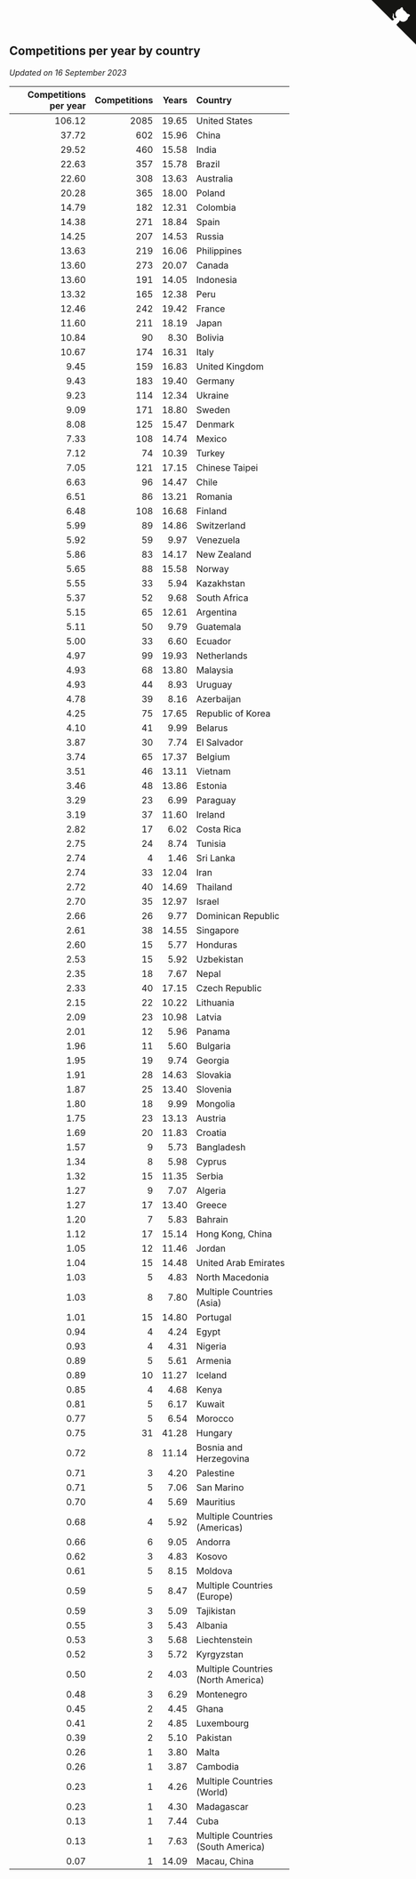 ## Competitions per year by country

*Updated on 16 September 2023*

| Competitions per year | Competitions | Years | Country |
| ---: | ---: | ---: | :--- |
| 106.12 | 2085 | 19.65 | United States |
| 37.72 | 602 | 15.96 | China |
| 29.52 | 460 | 15.58 | India |
| 22.63 | 357 | 15.78 | Brazil |
| 22.60 | 308 | 13.63 | Australia |
| 20.28 | 365 | 18.00 | Poland |
| 14.79 | 182 | 12.31 | Colombia |
| 14.38 | 271 | 18.84 | Spain |
| 14.25 | 207 | 14.53 | Russia |
| 13.63 | 219 | 16.06 | Philippines |
| 13.60 | 273 | 20.07 | Canada |
| 13.60 | 191 | 14.05 | Indonesia |
| 13.32 | 165 | 12.38 | Peru |
| 12.46 | 242 | 19.42 | France |
| 11.60 | 211 | 18.19 | Japan |
| 10.84 | 90 | 8.30 | Bolivia |
| 10.67 | 174 | 16.31 | Italy |
| 9.45 | 159 | 16.83 | United Kingdom |
| 9.43 | 183 | 19.40 | Germany |
| 9.23 | 114 | 12.34 | Ukraine |
| 9.09 | 171 | 18.80 | Sweden |
| 8.08 | 125 | 15.47 | Denmark |
| 7.33 | 108 | 14.74 | Mexico |
| 7.12 | 74 | 10.39 | Turkey |
| 7.05 | 121 | 17.15 | Chinese Taipei |
| 6.63 | 96 | 14.47 | Chile |
| 6.51 | 86 | 13.21 | Romania |
| 6.48 | 108 | 16.68 | Finland |
| 5.99 | 89 | 14.86 | Switzerland |
| 5.92 | 59 | 9.97 | Venezuela |
| 5.86 | 83 | 14.17 | New Zealand |
| 5.65 | 88 | 15.58 | Norway |
| 5.55 | 33 | 5.94 | Kazakhstan |
| 5.37 | 52 | 9.68 | South Africa |
| 5.15 | 65 | 12.61 | Argentina |
| 5.11 | 50 | 9.79 | Guatemala |
| 5.00 | 33 | 6.60 | Ecuador |
| 4.97 | 99 | 19.93 | Netherlands |
| 4.93 | 68 | 13.80 | Malaysia |
| 4.93 | 44 | 8.93 | Uruguay |
| 4.78 | 39 | 8.16 | Azerbaijan |
| 4.25 | 75 | 17.65 | Republic of Korea |
| 4.10 | 41 | 9.99 | Belarus |
| 3.87 | 30 | 7.74 | El Salvador |
| 3.74 | 65 | 17.37 | Belgium |
| 3.51 | 46 | 13.11 | Vietnam |
| 3.46 | 48 | 13.86 | Estonia |
| 3.29 | 23 | 6.99 | Paraguay |
| 3.19 | 37 | 11.60 | Ireland |
| 2.82 | 17 | 6.02 | Costa Rica |
| 2.75 | 24 | 8.74 | Tunisia |
| 2.74 | 4 | 1.46 | Sri Lanka |
| 2.74 | 33 | 12.04 | Iran |
| 2.72 | 40 | 14.69 | Thailand |
| 2.70 | 35 | 12.97 | Israel |
| 2.66 | 26 | 9.77 | Dominican Republic |
| 2.61 | 38 | 14.55 | Singapore |
| 2.60 | 15 | 5.77 | Honduras |
| 2.53 | 15 | 5.92 | Uzbekistan |
| 2.35 | 18 | 7.67 | Nepal |
| 2.33 | 40 | 17.15 | Czech Republic |
| 2.15 | 22 | 10.22 | Lithuania |
| 2.09 | 23 | 10.98 | Latvia |
| 2.01 | 12 | 5.96 | Panama |
| 1.96 | 11 | 5.60 | Bulgaria |
| 1.95 | 19 | 9.74 | Georgia |
| 1.91 | 28 | 14.63 | Slovakia |
| 1.87 | 25 | 13.40 | Slovenia |
| 1.80 | 18 | 9.99 | Mongolia |
| 1.75 | 23 | 13.13 | Austria |
| 1.69 | 20 | 11.83 | Croatia |
| 1.57 | 9 | 5.73 | Bangladesh |
| 1.34 | 8 | 5.98 | Cyprus |
| 1.32 | 15 | 11.35 | Serbia |
| 1.27 | 9 | 7.07 | Algeria |
| 1.27 | 17 | 13.40 | Greece |
| 1.20 | 7 | 5.83 | Bahrain |
| 1.12 | 17 | 15.14 | Hong Kong, China |
| 1.05 | 12 | 11.46 | Jordan |
| 1.04 | 15 | 14.48 | United Arab Emirates |
| 1.03 | 5 | 4.83 | North Macedonia |
| 1.03 | 8 | 7.80 | Multiple Countries (Asia) |
| 1.01 | 15 | 14.80 | Portugal |
| 0.94 | 4 | 4.24 | Egypt |
| 0.93 | 4 | 4.31 | Nigeria |
| 0.89 | 5 | 5.61 | Armenia |
| 0.89 | 10 | 11.27 | Iceland |
| 0.85 | 4 | 4.68 | Kenya |
| 0.81 | 5 | 6.17 | Kuwait |
| 0.77 | 5 | 6.54 | Morocco |
| 0.75 | 31 | 41.28 | Hungary |
| 0.72 | 8 | 11.14 | Bosnia and Herzegovina |
| 0.71 | 3 | 4.20 | Palestine |
| 0.71 | 5 | 7.06 | San Marino |
| 0.70 | 4 | 5.69 | Mauritius |
| 0.68 | 4 | 5.92 | Multiple Countries (Americas) |
| 0.66 | 6 | 9.05 | Andorra |
| 0.62 | 3 | 4.83 | Kosovo |
| 0.61 | 5 | 8.15 | Moldova |
| 0.59 | 5 | 8.47 | Multiple Countries (Europe) |
| 0.59 | 3 | 5.09 | Tajikistan |
| 0.55 | 3 | 5.43 | Albania |
| 0.53 | 3 | 5.68 | Liechtenstein |
| 0.52 | 3 | 5.72 | Kyrgyzstan |
| 0.50 | 2 | 4.03 | Multiple Countries (North America) |
| 0.48 | 3 | 6.29 | Montenegro |
| 0.45 | 2 | 4.45 | Ghana |
| 0.41 | 2 | 4.85 | Luxembourg |
| 0.39 | 2 | 5.10 | Pakistan |
| 0.26 | 1 | 3.80 | Malta |
| 0.26 | 1 | 3.87 | Cambodia |
| 0.23 | 1 | 4.26 | Multiple Countries (World) |
| 0.23 | 1 | 4.30 | Madagascar |
| 0.13 | 1 | 7.44 | Cuba |
| 0.13 | 1 | 7.63 | Multiple Countries (South America) |
| 0.07 | 1 | 14.09 | Macau, China |


<a href="https://github.com/jonatanklosko/wca_statistics" class="github-corner" aria-label="View source on Github"><svg width="80" height="80" viewBox="0 0 250 250" style="fill:#151513; color:#fff; position: absolute; top: 0; border: 0; right: 0;" aria-hidden="true"><path d="M0,0 L115,115 L130,115 L142,142 L250,250 L250,0 Z"></path><path d="M128.3,109.0 C113.8,99.7 119.0,89.6 119.0,89.6 C122.0,82.7 120.5,78.6 120.5,78.6 C119.2,72.0 123.4,76.3 123.4,76.3 C127.3,80.9 125.5,87.3 125.5,87.3 C122.9,97.6 130.6,101.9 134.4,103.2" fill="currentColor" style="transform-origin: 130px 106px;" class="octo-arm"></path><path d="M115.0,115.0 C114.9,115.1 118.7,116.5 119.8,115.4 L133.7,101.6 C136.9,99.2 139.9,98.4 142.2,98.6 C133.8,88.0 127.5,74.4 143.8,58.0 C148.5,53.4 154.0,51.2 159.7,51.0 C160.3,49.4 163.2,43.6 171.4,40.1 C171.4,40.1 176.1,42.5 178.8,56.2 C183.1,58.6 187.2,61.8 190.9,65.4 C194.5,69.0 197.7,73.2 200.1,77.6 C213.8,80.2 216.3,84.9 216.3,84.9 C212.7,93.1 206.9,96.0 205.4,96.6 C205.1,102.4 203.0,107.8 198.3,112.5 C181.9,128.9 168.3,122.5 157.7,114.1 C157.9,116.9 156.7,120.9 152.7,124.9 L141.0,136.5 C139.8,137.7 141.6,141.9 141.8,141.8 Z" fill="currentColor" class="octo-body"></path></svg></a><style>.github-corner:hover .octo-arm{animation:octocat-wave 560ms ease-in-out}@keyframes octocat-wave{0%,100%{transform:rotate(0)}20%,60%{transform:rotate(-25deg)}40%,80%{transform:rotate(10deg)}}@media (max-width:500px){.github-corner:hover .octo-arm{animation:none}.github-corner .octo-arm{animation:octocat-wave 560ms ease-in-out}}</style>
